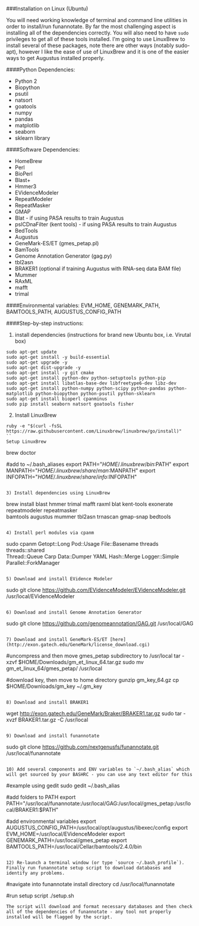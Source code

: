 ###Installation on Linux (Ubuntu)

You will need working knowledge of terminal and command line utilities in order to install/run funannotate.  By far the most challenging aspect is installing all of the dependencies correctly. You will also need to have `sudo` privileges to get all of these tools installed.  I'm going to use LinuxBrew to install several of these packages, note there are other ways (notably sudo-apt), however I like the ease of use of LinuxBrew and it is one of the easier ways to get Augustus installed properly.

####Python Dependencies:
* Python 2
* Biopython
* psutil
* natsort
* goatools
* numpy
* pandas
* matplotlib
* seaborn
* sklearn library

####Software Dependencies:
* HomeBrew
* Perl
* BioPerl
* Blast+
* Hmmer3
* EVidenceModeler
* RepeatModeler
* RepeatMasker
* GMAP
* Blat - if using PASA results to train Augustus
* pslCDnaFilter (kent tools) - if using PASA results to train Augustus
* BedTools
* Augustus
* GeneMark-ES/ET (gmes_petap.pl)
* BamTools
* Genome Annotation Generator (gag.py)
* tbl2asn
* BRAKER1 (optional if training Augustus with RNA-seq data BAM file)
* Mummer
* RAxML
* mafft
* trimal

####Environmental variables:
EVM_HOME, GENEMARK_PATH, BAMTOOLS_PATH, AUGUSTUS_CONFIG_PATH

####Step-by-step instructions:


1) install dependencies (instructions for brand new Ubuntu box, i.e. Virutal box)
```
sudo apt-get update
sudo apt-get install -y build-essential
sudo apt-get upgrade -y
sudo apt-get dist-upgrade -y
sudo apt-get install -y git cmake
sudo apt-get install python-dev python-setuptools python-pip
sudo apt-get install libatlas-base-dev libfreetype6-dev libz-dev
sudo apt-get install python-numpy python-scipy python-pandas python-matplotlib python-biopython python-psutil python-sklearn
sudo apt-get install bioperl cpanminus
sudo pip install seaborn natsort goatools fisher
```

2) Install LinuxBrew
```
ruby -e "$(curl -fsSL https://raw.githubusercontent.com/Linuxbrew/linuxbrew/go/install)"
``
Setup LinuxBrew
```
brew doctor

#add to ~/.bash_aliases
export PATH="$HOME/.linuxbrew/bin:$PATH"
export MANPATH="$HOME/.linuxbrew/share/man:$MANPATH"
export INFOPATH="$HOME/.linuxbrew/share/info:$INFOPATH"
```

3) Install dependencies using LinuxBrew
```
brew install blast hmmer trimal mafft raxml blat kent-tools exonerate repeatmodeler repeatmasker \
            bamtools augustus mummer tbl2asn trnascan gmap-snap bedtools
```

4) Install perl modules via cpanm
```
sudo cpanm Getopt::Long Pod::Usage File::Basename threads threads::shared \
        Thread::Queue Carp Data::Dumper YAML Hash::Merge Logger::Simple Parallel::ForkManager
```

5) Download and install EVidence Modeler
```
sudo git clone https://github.com/EVidenceModeler/EVidenceModeler.git /usr/local/EVidenceModeler
```

6) Download and install Genome Annotation Generator
```
sudo git clone https://github.com/genomeannotation/GAG.git /usr/local/GAG
```

7) Download and install GeneMark-ES/ET [here](http://exon.gatech.edu/GeneMark/license_download.cgi)
```
#uncompress and then move gmes_petap subdirectory to /usr/local
tar -xzvf $HOME/Downloads/gm_et_linux_64.tar.gz
sudo mv gm_et_linux_64/gmes_petap/ /usr/local

#download key, then move to home directory
gunzip gm_key_64.gz
cp $HOME/Downloads/gm_key ~/.gm_key
```

8) Download and install BRAKER1
```
wget http://exon.gatech.edu/GeneMark/Braker/BRAKER1.tar.gz
sudo tar -xvzf BRAKER1.tar.gz -C /usr/local
```

9) Download and install funannotate
```
sudo git clone https://github.com/nextgenusfs/funannotate.git /usr/local/funannotate
```

10) Add several components and ENV variables to `~/.bash_alias` which will get sourced by your BASHRC - you can use any text editor for this
```
#example using gedit
sudo gedit ~/.bash_alias

#add folders to PATH
export PATH="/usr/local/funannotate:/usr/local/GAG:/usr/local/gmes_petap:/usr/local/BRAKER1:$PATH"

#add environmental variables
export AUGUSTUS_CONFIG_PATH=/usr/local/opt/augustus/libexec/config
export EVM_HOME=/usr/local/EVidenceModeler
export GENEMARK_PATH=/usr/local/gmes_petap
export BAMTOOLS_PATH=/usr/local/Cellar/bamtools/2.4.0/bin
```

12) Re-launch a terminal window (or type `source ~/.bash_profile`). Finally run funannotate setup script to download databases and identify any problems.
```
#navigate into funannotate install directory
cd /usr/local/funannotate

#run setup script
./setup.sh
```
The script will download and format necessary databases and then check all of the dependencies of funannotate - any tool not properly installed will be flagged by the script.

